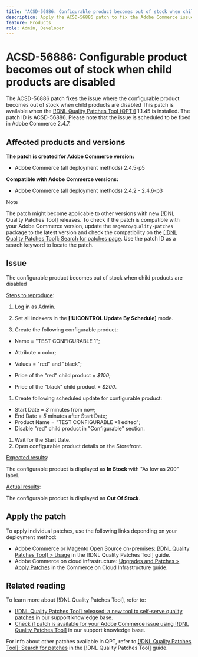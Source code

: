 ```yaml
---
title: 'ACSD-56886: Configurable product becomes out of stock when child products disabled'
description: Apply the ACSD-56886 patch to fix the Adobe Commerce issue where the configurable product becomes out of stock child when products are disabled 
feature: Products
role: Admin, Developer
---
```

# ACSD-56886: Configurable product becomes out of stock when child products are disabled 

The ACSD-56886 patch fixes the issue where the configurable product becomes out of stock when child products are disabled  This patch is available when the [[!DNL Quality Patches Tool (QPT)]](/help/announcements/adobe-commerce-announcements/magento-quality-patches-released-new-tool-to-self-serve-quality-patches.md) 1.1.45 is installed. The patch ID is ACSD-56886. Please note that the issue is scheduled to be fixed in Adobe Commerce 2.4.7.

## Affected products and versions

**The patch is created for Adobe Commerce version:**

* Adobe Commerce (all deployment methods) 2.4.5-p5

**Compatible with Adobe Commerce versions:**

* Adobe Commerce (all deployment methods) 2.4.2 - 2.4.6-p3

>[!NOTE]
>
>The patch might become applicable to other versions with new [!DNL Quality Patches Tool] releases. To check if the patch is compatible with your Adobe Commerce version, update the `magento/quality-patches` package to the latest version and check the compatibility on the [[!DNL Quality Patches Tool]: Search for patches page](https://experienceleague.adobe.com/tools/commerce-quality-patches/index.html). Use the patch ID as a search keyword to locate the patch.

## Issue

The configurable product becomes out of stock when child products are disabled 

<u>Steps to reproduce</u>:

1. Log in as Admin.
1. Set all indexers in the **[!UICONTROL Update By Schedule]** mode.

1. Create the following configurable product:

* Name = "TEST CONFIGURABLE 1";

* Attribute = color;
* Values = "red" and "black";
* Price of the "red" child product = *$100*;
* Price of the "black" child product = *$200*.

1. Create following scheduled update for configurable product:

* Start Date = *3* minutes from now;
* End Date = *5* minutes after Start Date;
* Product Name = "TEST CONFIGURABLE *1 edited";
* Disable "red" child product in "Configurable" section.

1. Wait for the Start Date.
1. Open configurable product details on the Storefront.

<u>Expected results</u>:

The configurable product is displayed as **In Stock** with "As low as 200" label.

<u>Actual results</u>:

The configurable product is displayed as **Out Of Stock**.
 
## Apply the patch

To apply individual patches, use the following links depending on your deployment method:

* Adobe Commerce or Magento Open Source on-premises: [[!DNL Quality Patches Tool] > Usage](https://experienceleague.adobe.com/docs/commerce-operations/tools/quality-patches-tool/usage.html) in the [!DNL Quality Patches Tool] guide.
* Adobe Commerce on cloud infrastructure: [Upgrades and Patches > Apply Patches](https://experienceleague.adobe.com/docs/commerce-cloud-service/user-guide/develop/upgrade/apply-patches.html) in the Commerce on Cloud Infrastructure guide.

## Related reading

To learn more about [!DNL Quality Patches Tool], refer to:

* [[!DNL Quality Patches Tool] released: a new tool to self-serve quality patches](/help/announcements/adobe-commerce-announcements/magento-quality-patches-released-new-tool-to-self-serve-quality-patches.md) in our support knowledge base.
* [Check if patch is available for your Adobe Commerce issue using [!DNL Quality Patches Tool]](/help/support-tools/patches-available-in-qpt-tool/check-patch-for-magento-issue-with-magento-quality-patches.md) in our support knowledge base.

For info about other patches available in QPT, refer to [[!DNL Quality Patches Tool]: Search for patches](https://experienceleague.adobe.com/tools/commerce-quality-patches/index.html) in the [!DNL Quality Patches Tool] guide.
